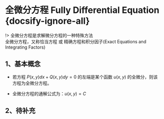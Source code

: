 # 全微分方程 Fully Differential Equation {docsify-ignore-all}
!> 全微分方程是求解微分方程的一种特殊方法  
全微分方程，又称恰当方程 或 精确方程和积分因子(Exact Equations and Integrating Factors)

## 1、基本概念
 - 若方程 $P(x,y)dx + Q(x,y)dy = 0$ 的左端是某个函数 $u(x,y)$ 的全微分，则该方程为全微分方程。  

 - 全微分方程的通解公式为：$u(x,y) = C$

## 2、待补充